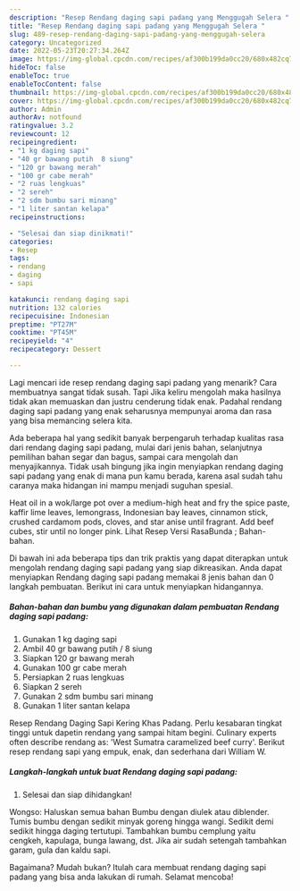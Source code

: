 ```yaml
---
description: "Resep Rendang daging sapi padang yang Menggugah Selera "
title: "Resep Rendang daging sapi padang yang Menggugah Selera "
slug: 489-resep-rendang-daging-sapi-padang-yang-menggugah-selera
category: Uncategorized
date: 2022-05-23T20:27:34.264Z
image: https://img-global.cpcdn.com/recipes/af300b199da0cc20/680x482cq70/rendang-daging-sapi-padang-foto-resep-utama.jpg
hideToc: false
enableToc: true
enableTocContent: false
thumbnail: https://img-global.cpcdn.com/recipes/af300b199da0cc20/680x482cq70/rendang-daging-sapi-padang-foto-resep-utama.jpg
cover: https://img-global.cpcdn.com/recipes/af300b199da0cc20/680x482cq70/rendang-daging-sapi-padang-foto-resep-utama.jpg
author: Admin
authorAv: notfound
ratingvalue: 3.2
reviewcount: 12
recipeingredient:
- "1 kg daging sapi"
- "40 gr bawang putih  8 siung"
- "120 gr bawang merah"
- "100 gr cabe merah"
- "2 ruas lengkuas"
- "2 sereh"
- "2 sdm bumbu sari minang"
- "1 liter santan kelapa"
recipeinstructions:

- "Selesai dan siap dinikmati!"
categories:
- Resep
tags:
- rendang
- daging
- sapi

katakunci: rendang daging sapi 
nutrition: 132 calories
recipecuisine: Indonesian
preptime: "PT27M"
cooktime: "PT45M"
recipeyield: "4"
recipecategory: Dessert

---
```



Lagi mencari ide resep rendang daging sapi padang yang menarik? Cara membuatnya sangat tidak susah. Tapi Jika keliru mengolah maka hasilnya tidak akan memuaskan dan justru cenderung tidak enak. Padahal rendang daging sapi padang yang enak seharusnya mempunyai aroma dan rasa yang bisa memancing selera kita.


Ada beberapa hal yang sedikit banyak berpengaruh terhadap kualitas rasa dari rendang daging sapi padang, mulai dari jenis bahan, selanjutnya pemilihan bahan segar dan bagus, sampai cara mengolah dan menyajikannya. Tidak usah bingung jika ingin menyiapkan rendang daging sapi padang yang enak di mana pun kamu berada, karena asal sudah tahu caranya maka hidangan ini mampu menjadi suguhan spesial.

Heat oil in a wok/large pot over a medium-high heat and fry the spice paste, kaffir lime leaves, lemongrass, Indonesian bay leaves, cinnamon stick, crushed cardamom pods, cloves, and star anise until fragrant. Add beef cubes, stir until no longer pink. Lihat Resep Versi RasaBunda ; Bahan-bahan.


Di bawah ini ada beberapa tips dan trik praktis yang dapat diterapkan untuk mengolah rendang daging sapi padang yang siap dikreasikan. Anda dapat menyiapkan Rendang daging sapi padang memakai 8 jenis bahan dan 0 langkah pembuatan. Berikut ini cara untuk menyiapkan hidangannya.

<!--inarticleads1-->

##### Bahan-bahan dan bumbu yang digunakan dalam pembuatan Rendang daging sapi padang:

1. Gunakan 1 kg daging sapi
1. Ambil 40 gr bawang putih / 8 siung
1. Siapkan 120 gr bawang merah
1. Gunakan 100 gr cabe merah
1. Persiapkan 2 ruas lengkuas
1. Siapkan 2 sereh
1. Gunakan 2 sdm bumbu sari minang
1. Gunakan 1 liter santan kelapa


Resep Rendang Daging Sapi Kering Khas Padang. Perlu kesabaran tingkat tinggi untuk dapetin rendang yang sampai hitam begini. Culinary experts often describe rendang as: &#39;West Sumatra caramelized beef curry&#39;. Berikut resep rendang sapi yang empuk, enak, dan sederhana dari William W. 

<!--inarticleads2-->

##### Langkah-langkah untuk buat Rendang daging sapi padang:


1. Selesai dan siap dihidangkan!

Wongso: Haluskan semua bahan Bumbu dengan diulek atau diblender. Tumis bumbu dengan sedikit minyak goreng hingga wangi. Sedikit demi sedikit hingga daging tertutupi. Tambahkan bumbu cemplung yaitu cengkeh, kapulaga, bunga lawang, dst. Jika air sudah setengah tambahkan garam, gula dan kaldu sapi. 

Bagaimana? Mudah bukan? Itulah cara membuat rendang daging sapi padang yang bisa anda lakukan di rumah. Selamat mencoba!
